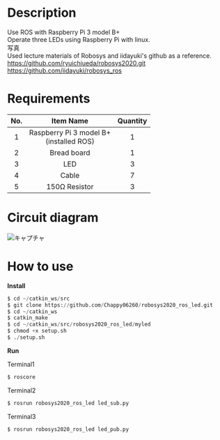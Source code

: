 # Description
Use ROS with Raspberry Pi 3 model B+ <br>
Operate three LEDs using Raspberry Pi with linux. <br>
写真 <br>
Used lecture materials of Robosys and iidayuki's github as a reference. <br>
https://github.com/ryuichiueda/robosys2020.git
https://github.com/iidayuki/robosys_ros

# Requirements

|No.|Item Name|Quantity|
|:---:|:---:|:---:|
|1|Raspberry Pi 3 model B+ <br> (installed ROS)|1|
|2|Bread board|1|
|3|LED|3|
|4|Cable|7|
|5|150Ω Resistor|3|

# Circuit diagram
![キャプチャ](https://user-images.githubusercontent.com/50652151/101168661-19692600-367f-11eb-98eb-d5c2cc75d4ee.PNG)

# How to use
**Install**
```python
$ cd ~/catkin_ws/src
$ git clone https://github.com/Chappy06260/robosys2020_ros_led.git
$ cd ~/catkin_ws
$ catkin_make
$ cd ~/catkin_ws/src/robosys2020_ros_led/myled
$ chmod +x setup.sh
$ ./setup.sh
```

**Run**

Terminal1
```python
$ roscore
```
Terminal2
``` python
$ rosrun robosys2020_ros_led led_sub.py
```
Terminal3
``` python
$ rosrun robosys2020_ros_led led_pub.py
```
